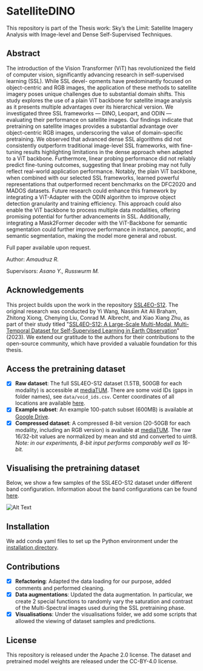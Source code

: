 # SatelliteDINO

This repository is part of the Thesis work: Sky’s the Limit: Satellite Imagery Analysis with Image-level and Dense Self-Supervised Techniques.

## Abstract
The introduction of the Vision Transformer (ViT) has revolutionized the field of computer
vision, significantly advancing research in self-supervised learning (SSL). While SSL devel-
opments have predominantly focused on object-centric and RGB images, the application of
these methods to satellite imagery poses unique challenges due to substantial domain shifts.
This study explores the use of a plain ViT backbone for satellite image analysis as it presents
multiple advantages over its hierarchical version.
We investigated three SSL frameworks — DINO, Leopart, and ODIN — evaluating their
performance on satellite images. Our findings indicate that pretraining on satellite images
provides a substantial advantage over object-centric RGB images, underscoring the value
of domain-specific pretraining. We observed that advanced dense SSL algorithms did not
consistently outperform traditional image-level SSL frameworks, with fine-tuning results
highlighting limitations in the dense approach when adapted to a ViT backbone. Furthermore,
linear probing performance did not reliably predict fine-tuning outcomes, suggesting that
linear probing may not fully reflect real-world application performance.
Notably, the plain ViT backbone, when combined with our selected SSL frameworks, learned
powerful representations that outperformed recent benchmarks on the DFC2020 and MADOS
datasets. Future research could enhance this framework by integrating a ViT-Adapter with the
ODIN algorithm to improve object detection granularity and training efficiency. This approach
could also enable the ViT backbone to process multiple data modalities, offering promising
potential for further advancements in SSL. Additionally, integrating a Mask2Former decoder
with the ViT-Backbone for semantic segmentation could further improve performance in
instance, panoptic, and semantic segmentation, making the model more general and robust.

Full paper available upon request.

Author: *Amaudruz R.*

Supervisors: *Asano Y., Russwurm M.*

## Acknowledgements
This project builds upon the work in the repository [SSL4EO-S12](https://github.com/zhu-xlab/SSL4EO-S12). The original research was conducted by Yi Wang, Nassim Ait Ali Braham, Zhitong Xiong, Chenying Liu, Conrad M. Albrecht, and Xiao Xiang Zhu, as part of their study titled "[SSL4EO-S12: A Large-Scale Multi-Modal, Multi-Temporal Dataset for Self-Supervised Learning in Earth Observation](https://ieeexplore.ieee.org/abstract/document/10261879)" (2023). We extend our gratitude to the authors for their contributions to the open-source community, which have provided a valuable foundation for this thesis.

## Access the pretraining dataset
- [x] **Raw dataset**: The full SSL4EO-S12 dataset (1.5TB, 500GB for each modality) is accessible at [mediaTUM](https://mediatum.ub.tum.de/1660427). There are some void IDs (gaps in folder names), see `data/void_ids.csv`. Center coordinates of all locations are available [here](https://drive.google.com/file/d/1RyJnGznSbMparS88BhHkXxETf0K-qYqI/view?usp=sharing).
- [x] **Example subset**: An example 100-patch subset (600MB) is available at [Google Drive](https://drive.google.com/file/d/1sRWcYbaWs-efXza6kw03GlJQdZHq5iRN/view?usp=sharing).
- [x] **Compressed dataset**: A compressed 8-bit version (20-50GB for each modality, including an RGB version) is available at [mediaTUM](https://mediatum.ub.tum.de/1702379). The raw 16/32-bit values are normalized by mean and std and converted to uint8. *Note: in our experiments, 8-bit input performs comparably well as 16-bit.*

## Visualising the pretraining dataset
Below, we show a few samples of the SSL4EO-S12 dataset under different band configuration. Information about the band configurations can be found [here](https://gisgeography.com/sentinel-2-bands-combinations/).

![Alt Text](visuals/ssl4eo_samples.png)

## Installation
We add conda yaml files to set up the Python environment under the [installation directory](https://github.com/RyanAmaudruz/SatelliteDINO/tree/main/installation).

## Contributions
- [x] **Refactoring**: Adapted the data loading for our purpose, added comments and performed cleaning.
- [x] **Data augmentations**: Updated the data augmentation. In particular, we create 2 special functions to randomly vary the saturation and contrast of the Multi-Spectral images used during the SSL pretraining phase.
- [x] **Visualisations**: Under the visualisations folder, we add some scripts that allowed the viewing of dataset samples and predictions.

## License
This repository is released under the Apache 2.0 license. The dataset and pretrained model weights are released under the CC-BY-4.0 license.
